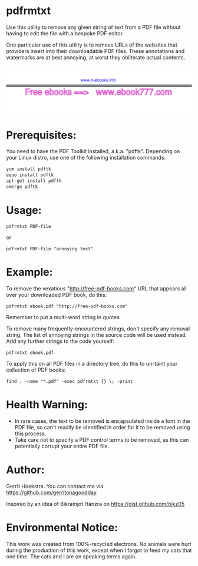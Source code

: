 # pdfrmtxt

Use this utility to remove any given string of text from a PDF file without having to edit the file with a bespoke PDF editor. 

One particular use of this utility is to remove URLs of the websites that providers insert into their downloadable PDF files.
These annotations and watermarks are at best annoying, at worst they obliterate actual contents.

![No like](images/removethissortofthing.png)

# Prerequisites:

You need to have the PDF Toolkit installed, a.k.a. "pdftk". Depending on your Linux distro, use one of the following installation commands:

    yum install pdftk
    equo install pdftk
    apt-get install pdftk
    emerge pdftk

# Usage:

    pdfrmtxt PDF-file
  
or

    pdfrmtxt PDF-file "annoying text"
  
# Example:

To remove the vexatious "http://free-pdf-books.com" URL that appears all over your downloaded PDF book, do this:

    pdfrmtxt ebook.pdf "http://free-pdf-books.com"

Remember to put a multi-word string in quotes

To remove many frequently-encountered strings, don't specify any removal string. The list of annoying strings in the source code will be used instead.
Add any further strings to the code yourself:

    pdfrmtxt ebook.pdf

To apply this on all PDF files in a directory tree, do this to un-taint your collection of PDF books:

    find . -name "*.pdf" -exec pdfrmtxt {} \; -print

# Health Warning:

- In rare cases, the text to be removed is encapsulated inside a font in the PDF file, so can't readily be identified in order for it to be removed using this process.
- Take care not to specify a PDF control terms to be removed, as this can potentially corrupt your entire PDF file. 

# Author:

Gerrit Hoekstra. You can contact me via https://github.com/gerritonagoodday

Inspired by an idea of Bikramjot Hanzra on https://gist.github.com/bikz05

# Environmental Notice:

This work was created from 100%-recycled electrons. No animals were hurt during the production of this work, except when I forgot to feed my cats that one time. The cats and I are on speaking terms again.
